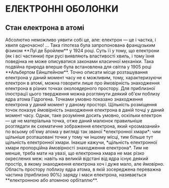 # ЕЛЕКТРОННІ ОБОЛОНКИ

<h2>Стан електрона в атомі</h2>
Абсолютно неможливо уявити собі це, але: електрон ― це і частка, і хвиля одночасно! ...        
Така гіпотеза була запропонована французьким фізиком **Луї де Бройлем** у 1924 році.      
Суть її у тому, що електрони (як і всі частинки) при русі виявляють властивості хвиль, і тому їхня поведінка не може описуватися законами класичної механіки.        
Така подвійна природа вперше була встановлена для світла у 1905 році **Альбертом Ейнштейном**.       
Точно описати місце розташування електрона у даний момент часу не є можливим, тому, характеризуючи електрон в атомі, можна говорити лише про ймовірність знаходження електрона в різних точках околоядерного простору.       
Для приблизної ілюстрації цього твердження можна розглянути деякий об'єм поблизу ядра атома Гідрогена. Точками умовно показано знаходження електрона у даний момент у даному просторі.     
<!---Електронна хмара як набір моментальних «фотографій» електрона:
а-вид з боку; б-вид у розрізі---->
Щільність розміщення точок показує ймовірність знаходження електрона в даній точці у даний момент часу.          
Однак, таке розуміння досить умовно, оскільки електрон ― це не матеріальна точка, отже даний малюнок правильніше розглядати як схематичне зображення електрона, який «розмазаний» по всьому об'єму атома у вигляді так званої *електронної хмари*: чим щільніше розташовані точки у тому чи іншому місці, тим більше тут щільність електронної хмари. Інакше кажучи, *щільність електронної хмари пропорційна ймовірності знаходження електрона*.            
Тим не менше, треба мати на увазі, що електронна хмара не має різко окреслених меж: навіть на великій відстані від ядра існує деякий простір, в якому знаходження електрона хоч і дуже мало, але ймовірно.           
Область простору поблизу ядра атома, в якій зосереджена переважна частина (приблизно 90%) заряду і маси електрона, називається **електронною або атомною орбіталлю**.  
<!----анимашка Що таке орбіталь?
(вставка відп..анімації--->
